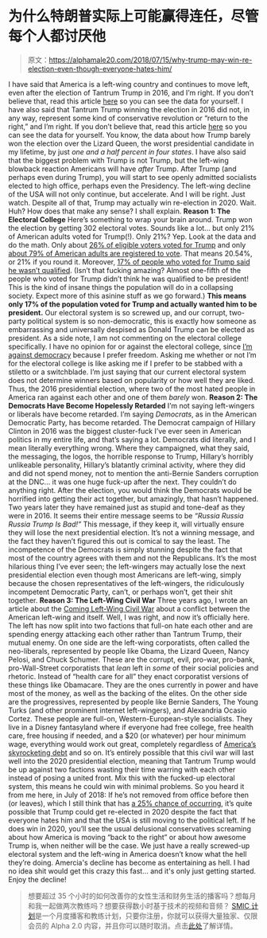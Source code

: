 # 为什么特朗普实际上可能赢得连任，尽管每个人都讨厌他

> 原文：<https://alphamale20.com/2018/07/15/why-trump-may-win-re-election-even-though-everyone-hates-him/>

I have said that America is a left-wing country and continues to move left, even after the election of Tantrum Trump in 2016, and I’m right. If you don’t believe that, read this article [here](https://calebjonesblog.com/the-usa-is-a-left-wing-country/) so you can see the data for yourself.
I have also said that Tantrum Trump winning the election in 2016 did not, in any way, represent some kind of conservative revolution or “return to the right,” and I’m right. If you don’t believe that, read this article [here](https://calebjonesblog.com/evidence-no-conservative-revolution/) so you can see the data for yourself. You know, the data about how Trump barely won the election over the Lizard Queen, the worst presidential candidate in my lifetime, by just *one and a half percent in four states*.
I have also said that the biggest problem with Trump is not Trump, but the left-wing blowback reaction Americans will have *after* Trump. After Trump (and perhaps even during Trump), you will start to see openly admitted socialists elected to high office, perhaps even the Presidency. The left-wing decline of the USA will not only continue, but accelerate. And I will be right. Just watch.
Despite all of that, Trump may actually win re-election in 2020.
Wait. Huh? How does that make any sense?
I shall explain.
**Reason 1: The Electoral College**
Here’s something to wrap your brain around. Trump won the election by getting 302 electoral votes. Sounds like a lot... but only 21% of American adults voted for Trump(!).
Only 21%? Yep. Look at the data and do the math. Only about [26% of eligible voters voted for Trump](https://mises.org/wire/26-percent-eligible-voters-voted-trump) and only [about 79% of American adults are registered to vote](http://www.pewtrusts.org/en/research-and-analysis/issue-briefs/2017/06/why-are-millions-of-citizens-not-registered-to-vote). That means 20.54%, or 21% if you round it.
Moreover, [17% of people who voted for Trump said he wasn’t qualified](https://www.cnn.com/election/2016/results/exit-polls/national/president). (Isn’t that fucking amazing? Almost one-fifth of the people who voted for Trump didn’t think he was qualified to be president! This is the kind of insane things the population will do in a collapsing society. Expect more of this asinine stuff as we go forward.)
**This means only 17% of the population voted for Trump and actually wanted him to be president.** Our electoral system is so screwed up, and our corrupt, two-party political system is so non-democratic, this is exactly how someone as embarrassing and universally despised as Donald Trump can be elected as president.
As a side note, I am not commenting on the electoral college specifically. I have no opinion for or against the electoral college, since [I’m against democracy](https://calebjonesblog.com/freedom-or-democracy-choose-one/) because I prefer freedom. Asking me whether or not I’m for the electoral college is like asking me if I prefer to be stabbed with a stiletto or a switchblade. I’m just saying that our current electoral system does not determine winners based on popularity or how well they are liked. Thus, the 2016 presidential election, where two of the most hated people in America ran against each other and one of them *barely* won.
**Reason 2: The Democrats Have Become Hopelessly Retarded**
I’m not saying left-wingers or liberals have become retarded. I’m saying *Democrats*, as in the American Democratic Party, has become retarded.
The Democrat campaign of Hillary Clinton in 2016 was the biggest cluster-fuck I’ve ever seen in American politics in my entire life, and that’s saying a lot. Democrats did literally, and I mean literally everything wrong. Where they campaigned, what they said, the messaging, the logos, the horrible response to Trump, Hillary’s horribly unlikeable personality, Hillary’s blatantly criminal activity, where they did and did not spend money, not to mention the anti-Bernie Sanders corruption at the DNC… it was one huge fuck-up after the next. They couldn’t do anything right.
After the election, you would think the Democrats would be horrified into getting their act together, but amazingly, that hasn’t happened. Two years later they have remained just as stupid and tone-deaf as they were in 2016\. It seems their entire message seems to be *“Russia Russia Russia Trump Is Bad!”* This message, if they keep it, will virtually ensure they will lose the next presidential election. It’s not a winning message, and the fact they haven’t figured this out is comical to say the least.
The incompetence of the Democrats is simply stunning despite the fact that most of the country agrees with them and not the Republicans. It’s the most hilarious thing I’ve ever seen; the left-wingers may actually lose the next presidential election even though most Americans are left-wing, simply because the chosen representatives of the left-wingers, the ridiculously incompetent Democratic Party, can’t, or perhaps won’t, get their shit together.
**Reason 3: The Left-Wing Civil War**
Three years ago, I wrote an article about the [Coming Left-Wing Civil War](https://calebjonesblog.com/the-coming-left-wing-civil-war/) about a conflict between the American left-wing and itself.
Well, I was right, and now it’s officially here. The left has now split into two factions that full-on hate each other and are spending energy attacking each other rather than Tantrum Trump, their mutual enemy.
On one side are the left-wing corporatists, often called the neo-liberals, represented by people like Obama, the Lizard Queen, Nancy Pelosi, and Chuck Schumer. These are the corrupt, evil, pro-war, pro-bank, pro-Wall-Street corporatists that *lean* left in *some* of their social policies and rhetoric. Instead of “health care for all” they enact corporatist versions of these things like Obamacare. They are the ones currently in power and have most of the money, as well as the backing of the elites.
On the other side are the progressives, represented by people like Bernie Sanders, The Young Turks (and other prominent internet left-wingers), and Alexandria Ocasio Cortez. These people are full-on, Western-European-style socialists. They live in a Disney fantasyland where if everyone had free college, free health care, free housing if needed, and a $20 (or whatever) per hour minimum wage, everything would work out great, completely regardless of [America’s skyrocketing debt](https://calebjonesblog.com/national-debt-is-now-21-trillion/) and so on.
It’s entirely possible that this civil war will last well into the 2020 presidential election, meaning that Tantrum Trump would be up against two factions wasting their time warring with each other instead of posing a united front. Mix this with the fucked-up electoral system, this means he could win with minimal problems.
So you heard it from me here, in July of 2018: If he’s not removed from office before then (or leaves), which I still think that has [a 25% chance of occurring](https://calebjonesblog.com/laying-odds-trump-impeachment/), it’s quite possible that Trump could get re-elected in 2020 despite the fact that everyone hates him and that the USA is still moving to the political left. If he does win in 2020, you’ll see the usual delusional conservatives screaming about how America is moving “back to the right” or about how awesome Trump is, when neither will be the case. We just have a really screwed-up electoral system and the left-wing in America doesn’t know what the hell they’re doing.
Amercia's decline has become as entertaining as hell. I had no idea shit would get this crazy this fast... and it's only just getting started.
Enjoy the decline!

> 想要超过 35 个小时的如何改善你的女性生活和财务生活的播客吗？想每月和我一起做两次教练吗？想要获得数小时基于技术的视频和音频？ [SMIC 计划](https://alphamale20.kartra.com/page/vIL17)是一个月度播客和教练计划，只要你注册，你就可以获得大量独家、仅限会员的 Alpha 2.0 内容，并且你可以随时取消。点击[此处](https://alphamale20.kartra.com/page/vIL17)了解详情。
